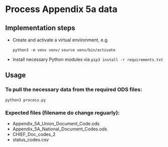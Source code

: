 # Process Appendix 5a data

## Implementation steps

- Create and activate a virtual environment, e.g.

  `python3 -m venv venv/`
  `source venv/bin/activate`

- Install necessary Python modules via `pip3 install -r requirements.txt`

## Usage

### To pull the necessary data from the required ODS files:
`python3 process.py`

### Expected files (filename do change reguarly):
- Appendix_5A_Union_Document_Code.ods
- Appendix_5A_National_Document_Codes.ods
- CHIEF_Doc_codes_2
- status_codes.csv
